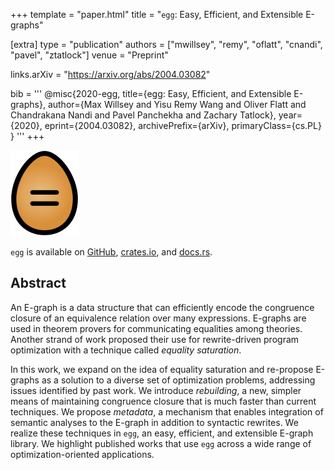 +++
template = "paper.html"
title = "`egg`: Easy, Efficient, and Extensible E-graphs"

[extra]
type = "publication"
authors = ["mwillsey", "remy", "oflatt", "cnandi", "pavel", "ztatlock"]
venue = "Preprint"

links.arXiv = "https://arxiv.org/abs/2004.03082"

bib = '''
@misc{2020-egg,
    title={egg: Easy, Efficient, and Extensible E-graphs},
    author={Max Willsey and Yisu Remy Wang and Oliver Flatt and Chandrakana Nandi and Pavel Panchekha and Zachary Tatlock},
    year={2020},
    eprint={2004.03082},
    archivePrefix={arXiv},
    primaryClass={cs.PL}
}
'''
+++

<div class="right">
  <img src="egg.png" alt="egg logo"/>
</div>
  
`egg` is available on
  [GitHub](https://github.com/mwillsey/egg),
  [crates.io](https://crates.io/crates/egg),
  and [docs.rs](https://docs.rs/egg/).

## Abstract

An E-graph is a data structure that can efficiently encode the
  congruence closure of an equivalence relation over many expressions.
E-graphs are used in theorem provers for communicating
  equalities among theories.
Another strand of work proposed their use for rewrite-driven program
  optimization with a technique called _equality saturation_.

In this work, we expand on the idea of equality saturation
  and re-propose E-graphs as a solution to a diverse set of
  optimization problems, addressing issues identified by past work.
We introduce _rebuilding_, a new, simpler means of maintaining
  congruence closure that is much faster than current techniques.
We propose _metadata_, a mechanism that enables integration of
  semantic analyses to the E-graph in addition to syntactic rewrites.
We realize these techniques in `egg`, an easy, efficient, and extensible E-graph library.
We highlight published works that use `egg` across a wide range of
  optimization-oriented applications.
